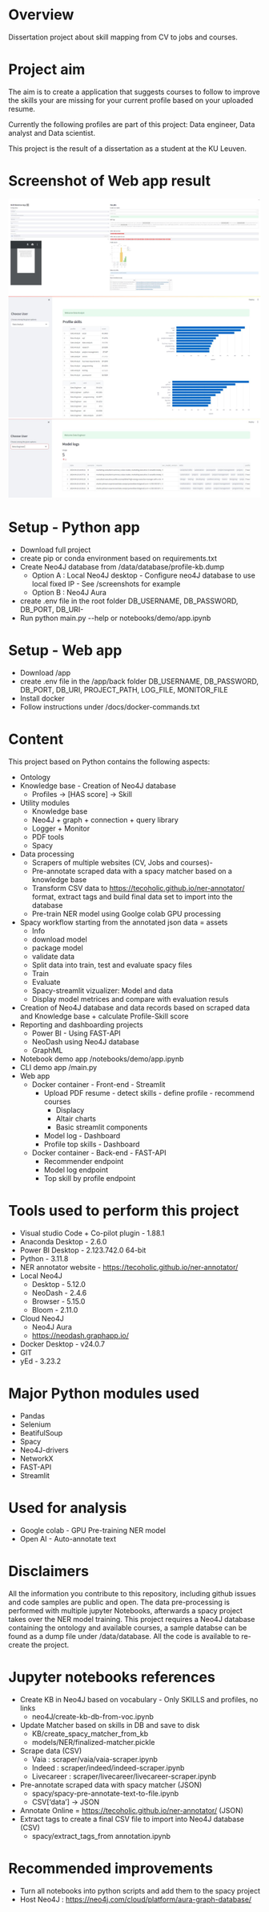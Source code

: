 # Overview
Dissertation project about skill mapping from CV to jobs and courses.

# Project aim
The aim is to create a application that suggests courses to follow to improve the 
skills your are missing for your current profile based on your uploaded resume.

Currently the following profiles are part of this project: Data engineer, Data analyst and Data scientist.

This project is the result of a dissertation as a student at the KU Leuven.

# Screenshot of Web app result
![Application user](/screenshots/Webapp-Application-user.JPG?raw=true "Main web app interface")
![Data Analyst](/screenshots/Webapp-Data-Analyst.JPG?raw=true "Top Profile skills")
![Data Engineer](/screenshots/Webapp-Data-Engineer.JPG?raw=true "NER Model monitor")

# Setup - Python app
- Download full project
- create pip or conda environment based on requirements.txt
- Create Neo4J database from /data/database/profile-kb.dump 
    - Option A : Local Neo4J desktop - Configure neo4J database to use local fixed IP - See /screenshots for example
    - Option B : Neo4J Aura
- create .env file in the root folder DB_USERNAME, DB_PASSWORD, DB_PORT, DB_URI- 
- Run python main.py --help or notebooks/demo/app.ipynb

# Setup - Web app
- Download /app
- create .env file in the /app/back folder DB_USERNAME, DB_PASSWORD, DB_PORT, DB_URI, PROJECT_PATH, LOG_FILE, MONITOR_FILE
- Install docker
- Follow instructions under /docs/docker-commands.txt

# Content
This project based on Python contains the following aspects:

- Ontology
- Knowledge base - Creation of Neo4J database
    - Profiles -> [HAS score] -> Skill
- Utility modules
    - Knowledge base
    - Neo4J + graph + connection + query library
    - Logger + Monitor
    - PDF tools
    - Spacy
- Data processing 
    - Scrapers of multiple websites (CV, Jobs and courses)- 
    - Pre-annotate scraped data with a spacy matcher based on a knowledge base
    - Transform CSV data to https://tecoholic.github.io/ner-annotator/ format, extract tags and build final data set to import into the database
    - Pre-train NER model using Goolge colab GPU processing
- Spacy workflow starting from the annotated json data = assets
    - Info
    - download model
    - package model
    - validate data
    - Split data into train, test and evaluate spacy files
    - Train
    - Evaluate
    - Spacy-streamlit vizualizer: Model and data
    - Display model metrices and compare with evaluation resuls
- Creation of Neo4J database and data records based on scraped data and Knowledge base + calculate Profile-Skill score
- Reporting and dashboarding projects
    - Power BI - Using FAST-API
    - NeoDash using Neo4J database
    - GraphML    
- Notebook demo app /notebooks/demo/app.ipynb
- CLI demo app /main.py
- Web app
    - Docker container - Front-end - Streamlit
        - Upload PDF resume - detect skills - define profile - recommend courses
            - Displacy
            - Altair charts
            - Basic streamlit components
        - Model log - Dashboard
        - Profile top skills - Dashboard
    - Docker container - Back-end - FAST-API
        - Recommender endpoint
        - Model log endpoint
        - Top skill by profile endpoint

# Tools used to perform this project
- Visual studio Code + Co-pilot plugin - 1.88.1
- Anaconda Desktop - 2.6.0
- Power BI Desktop - 2.123.742.0 64-bit
- Python - 3.11.8
- NER annotator website - https://tecoholic.github.io/ner-annotator/
- Local Neo4J
    - Desktop - 5.12.0
    - NeoDash - 2.4.6		
    - Browser - 5.15.0		
    - Bloom	- 2.11.0
- Cloud Neo4J
    - Neo4J Aura
    - https://neodash.graphapp.io/
- Docker Desktop - v24.0.7	
- GIT	
- yEd - 3.23.2	

# Major Python modules used
- Pandas
- Selenium	
- BeatifulSoup
- Spacy	
- Neo4J-drivers	
- NetworkX
- FAST-API
- Streamlit

# Used for analysis
- Google colab - GPU Pre-training NER model
- Open AI - Auto-annotate text

# Disclaimers
All the information you contribute to this repository, including github issues and code samples are public and open.
The data pre-processing is performed with multiple jupyter Notebooks, afterwards a spacy project takes over the NER model training.
This project requires a Neo4J database containing the ontology and available courses, a sample databse can be found as a dump file under /data/database.
All the code is available to re-create the project.

# Jupyter notebooks references
- Create KB in Neo4J based on vocabulary - Only SKILLS and profiles, no links 
    - neo4J/create-kb-db-from-voc.ipynb
- Update Matcher based on skills in DB and save to disk 
    - KB/create_spacy_matcher_from_kb 
    - models/NER/finalized-matcher.pickle
- Scrape data (CSV)
    - Vaia : scraper/vaia/vaia-scraper.ipynb                    
    - Indeed : scraper/indeed/indeed-scraper.ipynb              
    - Livecareer : scraper/livecareer/livecareer-scraper.ipynb  
- Pre-annotate scraped data with spacy matcher (JSON)
    - spacy/spacy-pre-annotate-text-to-file.ipynb 
    - CSV[‘data’] -> JSON 
- Annotate Online = https://tecoholic.github.io/ner-annotator/ (JSON)
- Extract tags to create a final CSV file to import into Neo4J database (CSV)
    - spacy/extract_tags_from annotation.ipynb

# Recommended improvements
- Turn all notebooks into python scripts and add them to the spacy project
- Host Neo4J : https://neo4j.com/cloud/platform/aura-graph-database/